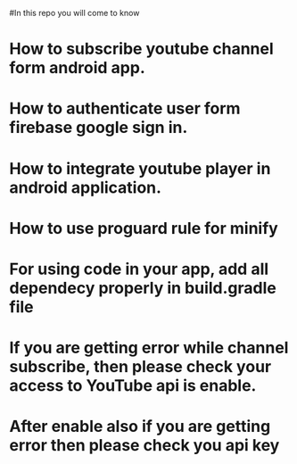 #In this repo you will come to know
# 
# How to subscribe youtube channel form android app. 
# How to authenticate user form firebase google sign in.
# How to integrate youtube player in android application.
# How to use proguard rule for minify

# For using code in your app, add all dependecy properly in build.gradle file
# If you are getting error while channel subscribe, then please check your access to YouTube api is enable.
# After enable also if you are getting error then please check you api key
